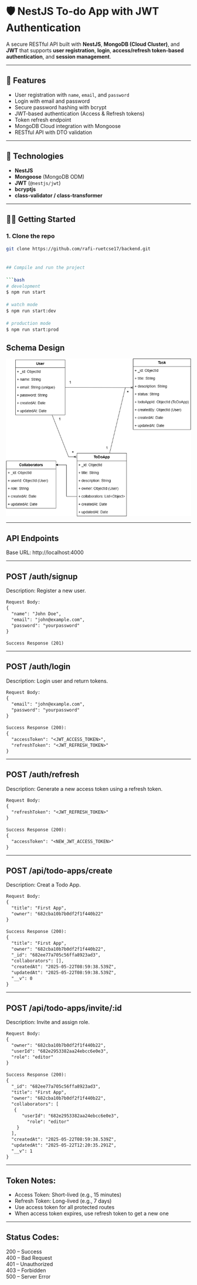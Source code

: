 # 🛡️ NestJS To-do App with JWT Authentication

A secure RESTful API built with **NestJS**, **MongoDB (Cloud Cluster)**, and **JWT** that supports **user registration**, **login**, **access/refresh token-based authentication**, and **session management**.

---

## 🚀 Features

- User registration with `name`, `email`, and `password`
- Login with email and password
- Secure password hashing with bcrypt
- JWT-based authentication (Access & Refresh tokens)
- Token refresh endpoint
- MongoDB Cloud integration with Mongoose
- RESTful API with DTO validation

---

## 📁 Technologies

- **NestJS**
- **Mongoose** (MongoDB ODM)
- **JWT** (`@nestjs/jwt`)
- **bcryptjs**
- **class-validator / class-transformer**

---

## 🧑‍💻 Getting Started

### 1. Clone the repo

```bash
git clone https://github.com/rafi-ruetcse17/backend.git


## Compile and run the project

```bash
# development
$ npm run start

# watch mode
$ npm run start:dev

# production mode
$ npm run start:prod
```

## Schema Design

![todoApps Schema](./assets/todoapps_schema.png)

---

## API Endpoints 

Base URL: http://localhost:4000

---

POST /auth/signup
------------------
Description: Register a new user.
```
Request Body:
{
  "name": "John Doe",
  "email": "john@example.com",
  "password": "yourpassword"
}

Success Response (201)
```
---

POST /auth/login
-----------------
Description: Login user and return tokens.
```
Request Body:
{
  "email": "john@example.com",
  "password": "yourpassword"
}

Success Response (200):
{
  "accessToken": "<JWT_ACCESS_TOKEN>",
  "refreshToken": "<JWT_REFRESH_TOKEN>"
}
```
---

POST /auth/refresh
-------------------
Description: Generate a new access token using a refresh token.
```
Request Body:
{
  "refreshToken": "<JWT_REFRESH_TOKEN>"
}

Success Response (200):
{
  "accessToken": "<NEW_JWT_ACCESS_TOKEN>"
}
```
---

POST /api/todo-apps/create
-------------------
Description: Creat a Todo App.

```
Request Body:
{
  "title": "First App",
  "owner": "682cba10b7b0df2f1f440b22"
}

Success Response (200):
{
  "title": "First App",
  "owner": "682cba10b7b0df2f1f440b22",
  "_id": "682ee77a705c56ffa8923ad3",
  "collaborators": [],
  "createdAt": "2025-05-22T08:59:38.539Z",
  "updatedAt": "2025-05-22T08:59:38.539Z",
  "__v": 0
}
```
---

POST /api/todo-apps/invite/:id
-------------------
Description: Invite and assign role.

```
Request Body:
{
  "owner": "682cba10b7b0df2f1f440b22",
  "userId": "682e2953382aa24ebcc6e0e3",
  "role": "editor"
}

Success Response (200):
{
  "_id": "682ee77a705c56ffa8923ad3",
  "title": "First App",
  "owner": "682cba10b7b0df2f1f440b22",
  "collaborators": [
   {
      "userId": "682e2953382aa24ebcc6e0e3",
        "role": "editor"
    }
  ],
  "createdAt": "2025-05-22T08:59:38.539Z",
  "updatedAt": "2025-05-22T12:20:35.291Z",
  "__v": 1
}
```
---


Token Notes:
-------------
- Access Token: Short-lived (e.g., 15 minutes)
- Refresh Token: Long-lived (e.g., 7 days)
- Use access token for all protected routes
- When access token expires, use refresh token to get a new one

---

Status Codes:
--------------
200 – Success  
400 – Bad Request  
401 – Unauthorized  
403 – Forbidden  
500 – Server Error